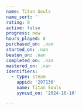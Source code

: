 ```yaml
---
name: Titan Souls
name_sort: ''
rating: 0
active: false
progress: new
hours_played: 0
purchased_on: .nan
started_on: .nan
beaten_on: .nan
completed_on: .nan
mastered_on: .nan
identifiers:
  - type: steam
    appid: '297130'
    name: Titan Souls
    synced_on: '2024-10-10'

---
```

